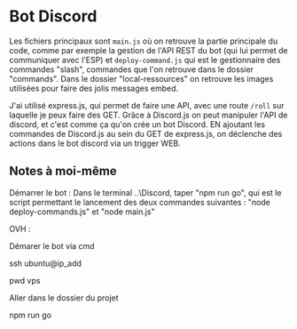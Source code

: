 # Bot Discord

Les fichiers principaux sont `main.js` où on retrouve la partie principale du code, comme par exemple la gestion de l'API REST du bot (qui lui permet de communiquer avec l'ESP)  et  `deploy-command.js` qui est le gestionnaire des commandes "slash", commandes que l'on retrouve dans le dossier "commands". Dans le dossier "local-ressources" on retrouve les images utilisées pour faire des jolis messages embed.

J'ai utilisé express.js, qui permet de faire une API, avec une route `/roll` sur laquelle je peux faire des GET.
Grâce à Discord.js on peut manipuler l'API de discord, et c'est comme ça qu'on crée un bot Discord. EN ajoutant les commandes de Discord.js au sein du GET de express.js, on déclenche des actions dans le bot discord via un trigger WEB.


## Notes à moi-même

Démarrer le bot : 
Dans le terminal ..\Discord, taper "npm run go", qui est le script permettant le lancement des deux commandes suivantes : "node deploy-commands.js" et "node main.js"

OVH : 

Démarer le bot via cmd

ssh ubuntu@ip_add

pwd vps

Aller dans le dossier du projet

npm run go